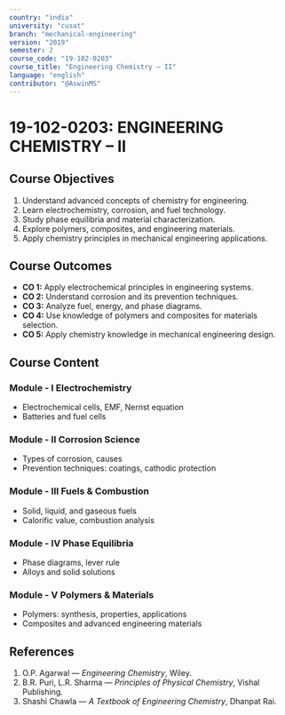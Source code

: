 ```yaml
---
country: "india"
university: "cusat"
branch: "mechanical-engineering"
version: "2019"
semester: 2
course_code: "19-102-0203"
course_title: "Engineering Chemistry – II"
language: "english"
contributor: "@AswinMS"
---
```


# 19-102-0203: ENGINEERING CHEMISTRY – II

## Course Objectives
1. Understand advanced concepts of chemistry for engineering.
2. Learn electrochemistry, corrosion, and fuel technology.
3. Study phase equilibria and material characterization.
4. Explore polymers, composites, and engineering materials.
5. Apply chemistry principles in mechanical engineering applications.

## Course Outcomes
* **CO 1:** Apply electrochemical principles in engineering systems.
* **CO 2:** Understand corrosion and its prevention techniques.
* **CO 3:** Analyze fuel, energy, and phase diagrams.
* **CO 4:** Use knowledge of polymers and composites for materials selection.
* **CO 5:** Apply chemistry knowledge in mechanical engineering design.

## Course Content

### Module - I Electrochemistry
* Electrochemical cells, EMF, Nernst equation
* Batteries and fuel cells

### Module - II Corrosion Science
* Types of corrosion, causes
* Prevention techniques: coatings, cathodic protection

### Module - III Fuels & Combustion
* Solid, liquid, and gaseous fuels
* Calorific value, combustion analysis

### Module - IV Phase Equilibria
* Phase diagrams, lever rule
* Alloys and solid solutions

### Module - V Polymers & Materials
* Polymers: synthesis, properties, applications
* Composites and advanced engineering materials

## References
1. O.P. Agarwal — *Engineering Chemistry*, Wiley.
2. B.R. Puri, L.R. Sharma — *Principles of Physical Chemistry*, Vishal Publishing.
3. Shashi Chawla — *A Textbook of Engineering Chemistry*, Dhanpat Rai.
